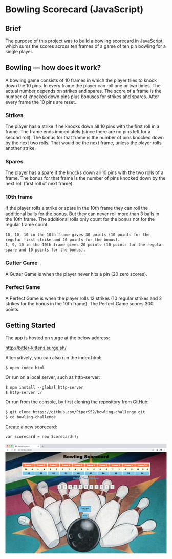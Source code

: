 
# Bowling Scorecard (JavaScript)

## Brief

The purpose of this project was to build a bowling scorecard in JavaScript, which sums the scores across ten frames of a game of ten pin bowling for a single player.

## Bowling — how does it work?

A bowling game consists of 10 frames in which the player tries to knock down the 10 pins. In every frame the player can roll one or two times. The actual number depends on strikes and spares. The score of a frame is the number of knocked down pins plus bonuses for strikes and spares. After every frame the 10 pins are reset.

### Strikes

The player has a strike if he knocks down all 10 pins with the first roll in a frame. The frame ends immediately (since there are no pins left for a second roll). The bonus for that frame is the number of pins knocked down by the next two rolls. That would be the next frame, unless the player rolls another strike.

### Spares

The player has a spare if the knocks down all 10 pins with the two rolls of a frame. The bonus for that frame is the number of pins knocked down by the next roll (first roll of next frame).

### 10th frame

If the player rolls a strike or spare in the 10th frame they can roll the additional balls for the bonus. But they can never roll more than 3 balls in the 10th frame. The additional rolls only count for the bonus not for the regular frame count.

    10, 10, 10 in the 10th frame gives 30 points (10 points for the regular first strike and 20 points for the bonus).
    1, 9, 10 in the 10th frame gives 20 points (10 points for the regular spare and 10 points for the bonus).

### Gutter Game

A Gutter Game is when the player never hits a pin (20 zero scores).

### Perfect Game

A Perfect Game is when the player rolls 12 strikes (10 regular strikes and 2 strikes for the bonus in the 10th frame). The Perfect Game scores 300 points.  

## Getting Started

The app is hosted on surge at the below address:

http://bitter-kittens.surge.sh/

Alternatively, you can also run the index.html:
```
$ open index.html
```
Or run on a local server, such as http-server:
```
$ npm install --global http-server
$ http-server ./
```

Or run from the console, by first cloning the repository from GitHub:
```
$ git clone https://github.com/PiperS52/bowling-challenge.git
$ cd bowling-challenge
```
Create a new scorecard:
```
var scorecard = new Scorecard();
```
![](images/Scorecard-Screenshot.png)
